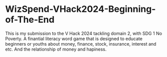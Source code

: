 # WizSpend-VHack2024-Beginning-of-The-End
This is my submission to the V Hack 2024 tackling domain 2, with SDG 1 No Poverty. A finantial literacy word game that is designed to educate beginners or youths about money, finance, stock, insurance, interest and etc. And the relationship of money and hapiness. 
